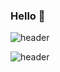 ### Hello 👋

<!--
**eunjiP/eunjiP** is a ✨ _special_ ✨ repository because its `README.md` (this file) appears on your GitHub profile.

Here are some ideas to get you started:

- 🔭 I’m currently working on ...
- 🌱 I’m currently learning ...
- 👯 I’m looking to collaborate on ...
- 🤔 I’m looking for help with ...
- 💬 Ask me about ...
- 📫 How to reach me: ...
- 😄 Pronouns: ...
- ⚡ Fun fact: ...
-->

<!-- <h3 align="center"><b>🛠 Tech Stack 🛠</b></h3> -->

![header](https://capsule-render.vercel.app/api?type=rounded&color=gradient&text=%20Hello%20&height=300&fontSize=100&textBg=true&animation=twinkling&fontAlign=30)

![header](https://capsule-render.vercel.app/api?type=rounded&color=gradient&height=300&section=header&text=WELCOME%15&textBg=true&fontSize=90&desc=eunjiP%20GitHub%20Profile%20&fontAlign=30&descAlign=83&descAlignY=65&animation=twinkling)
